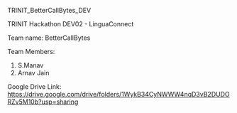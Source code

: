 TRINIT_BetterCallBytes_DEV
 
TRINIT Hackathon DEV02 - LinguaConnect

Team name: BetterCallBytes 

Team Members:
1) S.Manav
2) Arnav Jain

Google Drive Link: https://drive.google.com/drive/folders/1WykB34CyNWWW4nqD3vB2DUDORZv5M10b?usp=sharing


